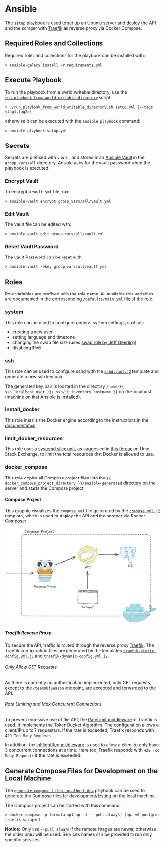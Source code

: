 # Ansible

The [`setup`](./setup.yml) playbook is used to set up an Ubuntu server and deploy the API and the scraper
with [Traefik](https://traefik.io/traefik/) as reverse proxy via Docker Compose.

## Required Roles and Collections

Required roles and collections for the playbook can be installed with:

```shell
> ansible-galaxy install -r requirements.yml
```

## Execute Playbook

To run the playbook from a world writable directory, use the
[`run_playbook_from_world_writable_directory`](./run_playbook_from_world_writable_directory.sh)
script:

```shell
> ./run_playbook_from_world_writable_directory.sh setup.yml [--tags <tag1,tag2>]
```

otherwise it can be executed with the `ansible-playbook` command:

```shell
> ansible-playbook setup.yml
```

## Secrets

Secrets are prefixed with `vault_` and stored in an
[Ansible Vault](https://docs.ansible.com/ansible/latest/vault_guide/vault.html) in the `group_vars/all` directory.
Ansible asks for the vault password when the playbook is executed.

### Encrypt Vault

To encrypt a `vault.yml` file, run:

```shell
> ansible-vault encrypt group_vars/all/vault.yml
```

### Edit Vault

The vault file can be edited with:

```shell
> ansible-vault edit group_vars/all/vault.yml
```

### Reset Vault Password

The vault Password can be reset with:

```shell
> ansible-vault rekey group_vars/all/vault.yml
```

## Roles

Role variables are prefixed with the role name. All available role variables are documented in the corresponding
`/defaults/main.yml` file of the role.

### system

This role can be used to configure general system settings, such as:

- creating a new user
- setting language and timezone
- changing the swap file size (uses [swap role by Jeff Geerling](https://github.com/geerlingguy/ansible-role-swap))
- disabling IPv6

### ssh

This role can be used to configure sshd with the [`sshd.conf.j2`](./roles/ssh/templates/sshd.conf.j2)
template and generate a new ssh key pair.

The generated key pair is located in the directory `/home/{{ ssh_localhost_user }}/.ssh/{{ inventory_hostname }}` on
the localhost (machine on that Ansible is installed).

### install_docker

This role installs the Docker engine according to the instructions in the
[documentation](https://docs.docker.com/engine/install/ubuntu/).

### limit_docker_resources

This role uses a [systemd slice unit](https://www.freedesktop.org/software/systemd/man/latest/systemd.slice.html), as suggested in
[this thread](https://unix.stackexchange.com/questions/537645/how-to-limit-docker-total-resources) on
Unix Stack Exchange, to limit the total resources that Docker is allowed to use.

### docker_compose

This role copies all Compose project files into the `{{ docker_compose_project_directory }}/ansible-generated`
directory on the server and starts the Compose project.

#### Compose Project

This graphic visualizes the `compose.yml` file generated by the
[`compose.yml.j2`](./roles/docker_compose/templates/compose.yml.j2) template, which is used
to deploy the API and the scraper via Docker Compose:

<img alt="Compose Project Visualization" src="compose-project-visualization.png">

##### Traefik Reverse Proxy

To secure the API, traffic is routed through the reverse proxy [Traefik](https://traefik.io/traefik/).
The Traefik configuration files are generated by the templates
[`traefik-static-config.yml.j2`](./roles/docker_compose/templates/traefik-static-config.yml.j2)
and [`traefik-dynamic-config.yml.j2`](./roles/docker_compose/templates/traefik-dynamic-config.yml.j2).

###### Only Allow GET Requests

As there is currently no authentication implemented, only GET requests, except to the `/teamsOfSeason` endpoint, are
excepted and forwarded to the API.

###### Rate Limiting and Max Concurrent Connections

To prevent excessive use of the API, the
[RateLimit middleware](https://doc.traefik.io/traefik/middlewares/http/ratelimit/) of Traefik is used.
It implements the [Token Bucket Algorithm](https://www.krakend.io/docs/throttling/token-bucket/). The configuration
allows a client/IP up to 7 requests/s. If the rate is exceeded, Traefik responds with `429 Too Many Requests`.

In addition, the [InFlightReq middleware](https://doc.traefik.io/traefik/middlewares/http/inflightreq/) is used
to allow a client to only have 3 concurrent connections at a time. Here too, Traefik responds with
`429 Too Many Requests` if the rate is exceeded.

## Generate Compose Files for Development on the Local Machine

The [`generate_compose_files_localhost_dev`](./generate_compose_files_localhost_dev.yml) playbook can be used
to generate the Compose files for development/testing on the local machine.

The Compose project can be started with this command:

```shell
> docker compose -p formula-ap1 up -d [--pull always] [api-v0 postgres traefik scraper]
```

**Notice:** Only use `--pull always` if the remote images are newer, otherwise the older ones will be used.
Services names can be provided to run only specific services.
